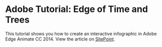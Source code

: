 Adobe Tutorial: Edge of Time and Trees
============================

This tutorial shows you how to create an interactive infographic in Adobe Edge Animate CC 2014. View the article on [SitePoint](http://www.sitepoint.com/). 
